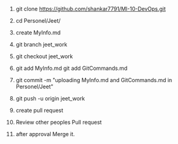 1. git clone https://github.com/shankar7791/MI-10-DevOps.git

2. cd Personel/Jeet/

3. create MyInfo.md

4. git branch jeet_work

5. git checkout jeet_work

6. git add MyInfo.md
   git add GitCommands.md

7. git commit -m "uploading MyInfo.md and GitCommands.md in Personel/Jeet"

8. git push -u origin jeet_work

9. create pull request

10. Review other peoples Pull request

11. after approval Merge it.